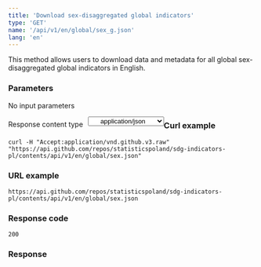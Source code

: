 ```yaml
---
title: 'Download sex-disaggregated global indicators'
type: 'GET'
name: '/api/v1/en/global/sex_g.json'
lang: 'en'
---
```


This method allows users to download data and metadata for all global sex-disaggregated global indicators in English.

### Parameters

<p>No input parameters</p>

<p style='float:left;margin-top: 7px;'>Response content type</p>
<select style='float:left;padding: 0px 15px;width: 155px;margin-left: 10px;text-align-last: center;'>
  <option>application/json</option>
</select>

<div id='exampleGlobSex'>

<h3 id="przykładowy-curl">Curl example</h3>

<p><code class="highlighter-rouge">curl -H "Accept:application/vnd.github.v3.raw" "https://api.github.com/repos/statisticspoland/sdg-indicators-pl/contents/api/v1/en/global/sex.json"</code></p>

<h3 id="przykładowy-url">URL example</h3>

<p><code class="highlighter-rouge">https://api.github.com/repos/statisticspoland/sdg-indicators-pl/contents/api/v1/en/global/sex.json</code></p>

<h3 id="przykładowy-kod-odpowiedzi">Response code</h3>

<p><code class="highlighter-rouge">200</code></p>

<h3 id="przykładowa-odpowiedź">Response</h3>

<p><code class="highlighter-rouge" id="show-data-GlobSex">
</code></p>

</div>


<script>

$.getJSON('https://sdg.gov.pl/api/v1/en/global/sex.json', function(data) {
    $('#show-data-GlobSex').html(JSON.stringify(data, null, 2));
});

</script>
